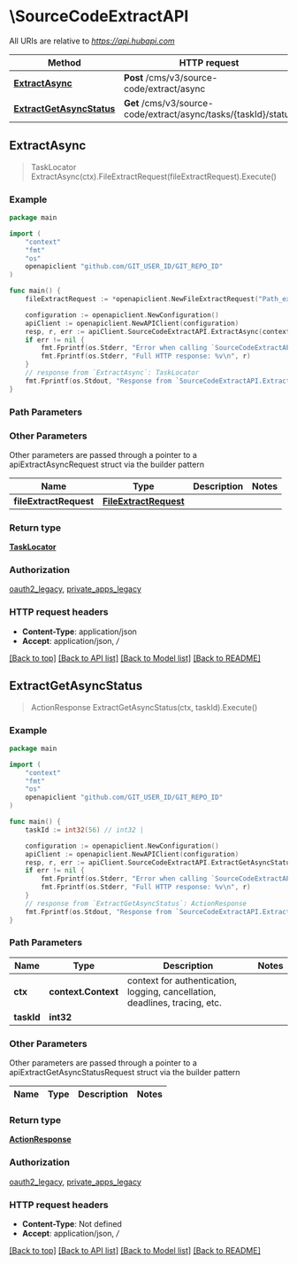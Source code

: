 # \SourceCodeExtractAPI

All URIs are relative to *https://api.hubapi.com*

Method | HTTP request | Description
------------- | ------------- | -------------
[**ExtractAsync**](SourceCodeExtractAPI.md#ExtractAsync) | **Post** /cms/v3/source-code/extract/async | 
[**ExtractGetAsyncStatus**](SourceCodeExtractAPI.md#ExtractGetAsyncStatus) | **Get** /cms/v3/source-code/extract/async/tasks/{taskId}/status | 



## ExtractAsync

> TaskLocator ExtractAsync(ctx).FileExtractRequest(fileExtractRequest).Execute()



### Example

```go
package main

import (
	"context"
	"fmt"
	"os"
	openapiclient "github.com/GIT_USER_ID/GIT_REPO_ID"
)

func main() {
	fileExtractRequest := *openapiclient.NewFileExtractRequest("Path_example") // FileExtractRequest | 

	configuration := openapiclient.NewConfiguration()
	apiClient := openapiclient.NewAPIClient(configuration)
	resp, r, err := apiClient.SourceCodeExtractAPI.ExtractAsync(context.Background()).FileExtractRequest(fileExtractRequest).Execute()
	if err != nil {
		fmt.Fprintf(os.Stderr, "Error when calling `SourceCodeExtractAPI.ExtractAsync``: %v\n", err)
		fmt.Fprintf(os.Stderr, "Full HTTP response: %v\n", r)
	}
	// response from `ExtractAsync`: TaskLocator
	fmt.Fprintf(os.Stdout, "Response from `SourceCodeExtractAPI.ExtractAsync`: %v\n", resp)
}
```

### Path Parameters



### Other Parameters

Other parameters are passed through a pointer to a apiExtractAsyncRequest struct via the builder pattern


Name | Type | Description  | Notes
------------- | ------------- | ------------- | -------------
 **fileExtractRequest** | [**FileExtractRequest**](FileExtractRequest.md) |  | 

### Return type

[**TaskLocator**](TaskLocator.md)

### Authorization

[oauth2_legacy](../README.md#oauth2_legacy), [private_apps_legacy](../README.md#private_apps_legacy)

### HTTP request headers

- **Content-Type**: application/json
- **Accept**: application/json, */*

[[Back to top]](#) [[Back to API list]](../README.md#documentation-for-api-endpoints)
[[Back to Model list]](../README.md#documentation-for-models)
[[Back to README]](../README.md)


## ExtractGetAsyncStatus

> ActionResponse ExtractGetAsyncStatus(ctx, taskId).Execute()



### Example

```go
package main

import (
	"context"
	"fmt"
	"os"
	openapiclient "github.com/GIT_USER_ID/GIT_REPO_ID"
)

func main() {
	taskId := int32(56) // int32 | 

	configuration := openapiclient.NewConfiguration()
	apiClient := openapiclient.NewAPIClient(configuration)
	resp, r, err := apiClient.SourceCodeExtractAPI.ExtractGetAsyncStatus(context.Background(), taskId).Execute()
	if err != nil {
		fmt.Fprintf(os.Stderr, "Error when calling `SourceCodeExtractAPI.ExtractGetAsyncStatus``: %v\n", err)
		fmt.Fprintf(os.Stderr, "Full HTTP response: %v\n", r)
	}
	// response from `ExtractGetAsyncStatus`: ActionResponse
	fmt.Fprintf(os.Stdout, "Response from `SourceCodeExtractAPI.ExtractGetAsyncStatus`: %v\n", resp)
}
```

### Path Parameters


Name | Type | Description  | Notes
------------- | ------------- | ------------- | -------------
**ctx** | **context.Context** | context for authentication, logging, cancellation, deadlines, tracing, etc.
**taskId** | **int32** |  | 

### Other Parameters

Other parameters are passed through a pointer to a apiExtractGetAsyncStatusRequest struct via the builder pattern


Name | Type | Description  | Notes
------------- | ------------- | ------------- | -------------


### Return type

[**ActionResponse**](ActionResponse.md)

### Authorization

[oauth2_legacy](../README.md#oauth2_legacy), [private_apps_legacy](../README.md#private_apps_legacy)

### HTTP request headers

- **Content-Type**: Not defined
- **Accept**: application/json, */*

[[Back to top]](#) [[Back to API list]](../README.md#documentation-for-api-endpoints)
[[Back to Model list]](../README.md#documentation-for-models)
[[Back to README]](../README.md)

